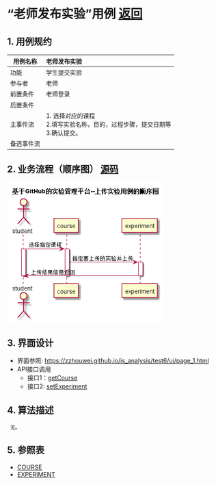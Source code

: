 <!-- markdownlint-disable MD033-->
<!-- 禁止MD033类型的警告 https://www.npmjs.com/package/markdownlint -->

# “老师发布实验”用例 [返回](./README.md)
## 1. 用例规约

|用例名称|老师发布实验|
|-------|:-------------|
|功能|学生提交实验|
|参与者|老师|
|前置条件|老师登录|
|后置条件| |
|主事件流|1. 选择对应的课程<br/>2.填写实验名称，目的，过程步骤，提交日期等<br/>3.确认提交。|
|备选事件流||

## 2. 业务流程（顺序图） [源码](./src/shangchuanshiyan.puml)
![](./shangchuanshiyan.png) 

## 3. 界面设计
- 界面参照: https://zzhouwei.github.io/is_analysis/test6/ui/page_1.html
- API接口调用
    - 接口1：[getCourse](./getCourse.md) 
    - 接口2: [setExperiment](./setExperiment.md) 

## 4. 算法描述
	 无。
    
## 5. 参照表

- [COURSE](./数据库设计.md/#COURSE)
- [EXPERIMENT](./数据库设计.md/#EXPERIMENT)



